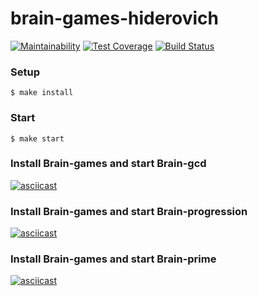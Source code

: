 brain-games-hiderovich
=========================
[![Maintainability](https://api.codeclimate.com/v1/badges/96d2662539d58d525ebc/maintainability)](https://codeclimate.com/github/TenHiderovich/backend-project-lvl1/maintainability)
[![Test Coverage](https://api.codeclimate.com/v1/badges/96d2662539d58d525ebc/test_coverage)](https://codeclimate.com/github/TenHiderovich/backend-project-lvl1/test_coverage)
[![Build Status](https://travis-ci.org/hexlet-boilerplates/nodejs-package.svg?branch=master)](https://travis-ci.org/TenHiderovich/backend-project-lvl1)


### Setup
    $ make install

### Start
    $ make start


### Install Brain-games and start Brain-gcd
[![asciicast](https://asciinema.org/a/T7fSztZ7d3IKwvDVcoDs7wgt9.svg)](https://asciinema.org/a/T7fSztZ7d3IKwvDVcoDs7wgt9)


### Install Brain-games and start Brain-progression
[![asciicast](https://asciinema.org/a/2Sv1V71VD5S6Q0bcTYbT8his7.svg)](https://asciinema.org/a/2Sv1V71VD5S6Q0bcTYbT8his7)


### Install Brain-games and start Brain-prime
[![asciicast](https://asciinema.org/a/xlMdNQHRPgx1i1Z7sRo2FI2MY.svg)](https://asciinema.org/a/xlMdNQHRPgx1i1Z7sRo2FI2MY)